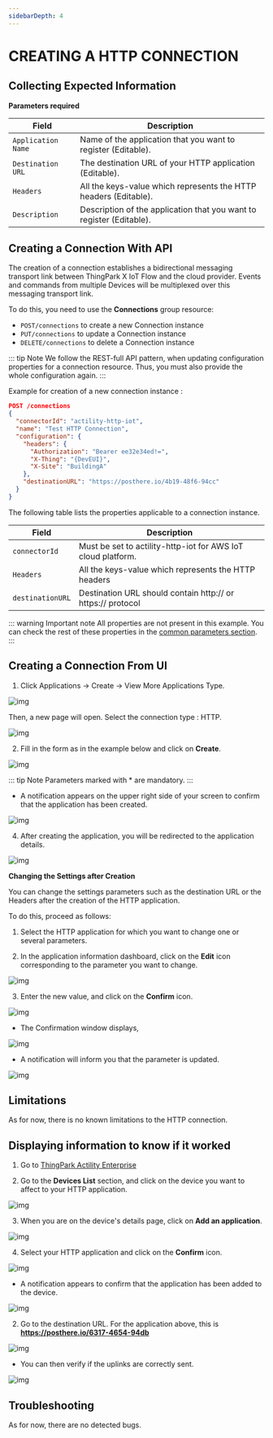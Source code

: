 ```yaml
---
sidebarDepth: 4
---
```


# CREATING A HTTP CONNECTION

## Collecting Expected Information

**Parameters required**

| Field | Description |
| ------ | ----------- |
| ```Application Name``` | Name of the application that you want to register (Editable). |
| ```Destination URL``` | The destination URL of your HTTP application (Editable). |
| ```Headers``` | All the keys-value which represents the HTTP headers (Editable). |
| ```Description``` | Description of the application that you want to register (Editable). |

## Creating a Connection With API

The creation of a connection establishes a bidirectional messaging transport link between ThingPark X IoT Flow and the cloud provider. Events and commands from multiple Devices will be multiplexed over this messaging transport link.


To do this, you need to use the **Connections** group resource:
*	`POST/connections` to create a new Connection instance
*	`PUT/connections` to update a Connection instance
*	`DELETE/connections` to delete a Connection instance


::: tip Note
We follow the REST-full API pattern, when updating configuration properties for a connection resource. Thus, you must also provide the whole configuration again.
:::

Example for creation of a new connection instance :

```json
POST /connections
{
  "connectorId": "actility-http-iot",
  "name": "Test HTTP Connection",
  "configuration": {
    "headers": {
      "Authorization": "Bearer ee32e34ed!=",
      "X-Thing": "{DevEUI}",
      "X-Site": "BuildingA"
    },
    "destinationURL": "https://posthere.io/4b19-48f6-94cc"
  }
}
```

The following table lists the properties applicable to a connection instance.

| Field | Description |
| ------ | ----------- |
| ```connectorId``` | Must be set to actility-http-iot for AWS IoT cloud platform. |
| ```Headers``` | All the keys-value which represents the HTTP headers |
| ```destinationURL``` | Destination URL should contain http:// or https:// protocol |

::: warning Important note
All properties are not present in this example. You can check the rest of these properties in the [common parameters section](../../Getting_Started/Setting_Up_A_Connection_instance/About_connections.html#common-parameters).
:::

## Creating a Connection From UI

1. Click Applications -> Create -> View More Applications Type.

![img](./images/ui/http_application_create.png)

Then, a new page will open. Select the connection type : HTTP.

![img](./images/ui/select_a_connection.png)

2. Fill in the form as in the example below and click on **Create**.

![img](./images/ui/form-filled.png)

::: tip Note
Parameters marked with * are mandatory.
:::

* A notification appears on the upper right side of your screen to confirm that the application has been created.

![img](./images/ui/notification-creation.png)

4. After creating the application, you will be redirected to the application details.

![img](./images/ui/application-details.png)

**Changing the Settings after Creation**

You can change the settings parameters such as the destination URL or the Headers after the creation of the HTTP application.

To do this, proceed as follows:

1. Select the HTTP application for which you want to change one or several parameters.

2. In the application information dashboard, click on the **Edit** icon corresponding to the parameter you want to change.

![img](./images/ui/edit-button.png)

3. Enter the new value, and click on the **Confirm** icon.

![img](./images/ui/confirm-edit.png)

* The Confirmation window displays,

![img](./images/ui/proceed-update.png)

* A notification will inform you that the parameter is updated.

![img](./images/ui/notification-update.png)



## Limitations

As for now, there is no known limitations to the HTTP connection.

## Displaying information to know if it worked

1. Go to [ThingPark Actility Enterprise](https://community.thingpark.io/tpe/#/login) 

2. Go to the **Devices List** section, and click on the device you want to affect to your HTTP application.

![img](./images/list-devices.png)

3. When you are on the device's details page, click on **Add an application**.

![img](./images/add-application.png)

4. Select your HTTP application and click on the **Confirm** icon.

![img](./images/select-application.png)

* A notification appears to confirm that the application has been added to the device.

![img](./images/notification-application.png)

2.	Go to the destination URL. For the application above, this is **https://posthere.io/6317-4654-94db**

![img](./images/posthere.png)

* You can then verify if the uplinks are correctly sent.

![img](./images/posthere-result.png)

##  Troubleshooting

[comment]: <> (<a name="troubleshooting"></a>)
As for now, there are no detected bugs.



